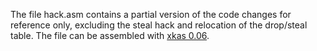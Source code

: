 The file hack.asm contains a partial version of the code changes for reference only, excluding the steal hack and relocation of the drop/steal table. The file can be assembled with [xkas 0.06](https://www.romhacking.net/utilities/269/).
